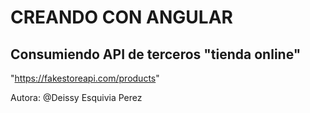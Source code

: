 # CREANDO CON ANGULAR 

## Consumiendo API de terceros "tienda online"

"https://fakestoreapi.com/products"

Autora: @Deissy Esquivia Perez 